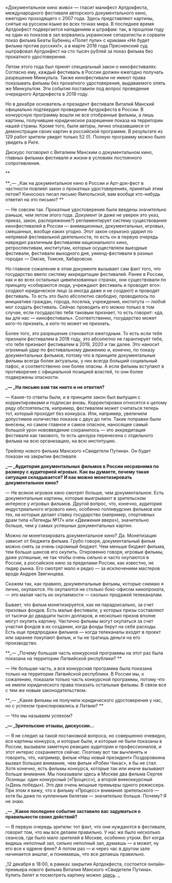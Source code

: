 «Документальное кино живо» — гласит манифест Артдокфеста, международного фестиваля авторского документального кино, ежегодно проходящего с 2007 года. Здесь представляют картины, снятые на русском языке во всех точках мира. В последнее время Артдокфест подвергается нападениям и штрафам: так, в прошлом году на один из показов в зал ворвались украинские сепаратисты и сорвали показ фильма Беаты Бубенец «Полет пули» с криками «Не будет фильма против русских!», а в марте 2018 года Пресненский суд оштрафовал Артдокфест на сто тысяч рублей за показ фильма без прокатного удостоверения.

Летом этого года был принят специальный закон о кинофестивалях. Согласно ему, каждый фестиваль в России должен ежегодно получать разрешение Минкульта. Также кинофестивали не имеют права показывать фильмы без прокатного удостоверения, выдаваемого опять же Минкультом. Эти события поставили под вопрос проведение очередного Артдокфеста в 2018 году.

Но в декабре основатель и президент фестиваля Виталий Манский официально подтвердил проведение Артдокфеста в России. В конкурсную программу вошли не все отобранные фильмы, а лишь картины, получившие юридическое разрешение показа на территории нашей страны. Кроме того, были авторы, лично отказавшиеся от демонстрации своих картин в российской программе. В результате из 129 работ зрители увидят только 52 (!). Полную программу можно было увидеть в Риге. 

Дискурс поговорил с Виталием Манским о документальном кино, главных фильмах фестиваля и жизни в условиях постоянного сопротивления.   


**

**_— _Как на документальное кино в России и Арт-док-фест в частности повлиял закон о прокатных удостоверениях, принятый этим летом? Киносоюз писал письмо Ямпольской[‌](#), вам вообще кто-нибудь ответил на это письмо? **

— Не совсем так. Прокатные удостоверения были введены значительно раньше, чем летом этого года. Документ (я даже не уверен это указ, приказ, закон, распоряжение?) регламентирует систему существования кинофестивалей в России — анимационных, документальных, игровых, смешанных, вообще каких угодно. Этот закон серьезно ударил по непрямой фестивальной деятельности, то есть он в первую очередь навредил различным фестивалям национального кино, ретроспективам, институтам, которые осуществляли выездные фестивали, фестивали выходного дня, уикенд-фестивали в разных городах — Омске, Томске, Хабаровске. 

Но главное сожаление в этом документе вызывает сам факт того, что государство ввело систему аккредитации фестивалей. Ранее в России, как и во всех остальных цивилизованных странах, они существовали по принципу «собираются люди, учреждают фестиваль и проводят его»: создают юридическое лицо (а иногда даже и не создают) и проводят фестиваль. То есть это было абсолютно свободно, проводилось по инициативе граждан, города, поселка, учреждения, института — любой мог создать фестиваль. Сейчас проводить его можно только в том случае, если государство тебя таковым признает, то есть говорит: «да, вы для нас — кинофестиваль». Соответственно, государство может кого-то признать, а кого-то может не признать. 

Более того, это разрешение становится ежегодным. То есть если тебя признали фестивалем в 2018 году, это абсолютно не гарантирует тебе, что тебя признают фестивалем в 2019, 2020 и так далее. Это наносит огромный удар по фестивальному движению и, конечно, по показу документальных фильмов, потому что в принципе документальные фильмы всегда более актуальны, у них всегда больший социальный пафос, и соответственно они более опасны. А если фильмы вступают в противоречие с официальной позицией властей, то они более подвержены опасности. 

**_— _На письмо вам так никто и не ответил?**

— Какие-то ответы были, и в принципе закон был выпущен с корректировками и подписан вновь. Корректировки относятся к целому ряду обстоятельств, например, фестивалем может считаться теперь тот, который проходит без конкурса. Или, например, увеличили допустимое количество показов с двух до пяти. Такие поправки были внесены, но самое главное и самое опасное, наносящее самый большой урон нововведение сохранилось — это аккредитация фестиваля как такового, то есть цензура перенесена с отдельного фильма на всю организацию, на всю институцию. 

Трейлер нового фильма Манского «Свидетели Путина»[‌](#). Он будет показан на закрытии фестиваля.

**_— _Аудитория документальных фильмов в России несравнима по размеру с аудиторией игровых. Как вы думаете, почему такая ситуация складывается? И как можно монетизировать документальное кино?**

— Не всякое игровое кино смотрят больше, чем документальное. Есть документальные картины, которые выигрывают в зрительском интересе у игровых фильмов. Другой вопрос, что, конечно, аудитория индустриального игрового кино, особенно голливудских фильмов или тех, на которые делает ставку государство (например, спортивных драм типа «Легенды №17» или «Движения вверх»), значительно больше, чем у самых успешных документальных картин. 

Можно ли монетизировать документальное кино? Да. Монетизация зависит от бюджета фильма. Грубо говоря, документальный фильм можно снять за очень скромный бюджет. Чем меньше бюджет фильма, тем больше шансов его окупить. Откровенно говоря, игровые фильмы, даже успешные, не так чтобы очень сильно и часто окупаются в России, а российское кино за пределами России, как известно, не лидер рынка. Его смотрят мало и редко — за исключением мастеров вроде Андрея Звягинцева. 

Скажем так, как правило, документальные фильмы, которые снимаю я лично, окупаются. Но окупаются не столько бокс-оф﻿исом кинопроката, — это малая часть их окупаемости — сколько продажей телеканалам.

Бывает, что фильм монетизируется, как ни парадоксально, за счет призовых фондов. Есть малые фестивали, у которых призы составляют от тысячи до двадцати тысяч долларов, и несколько призов вполне могут окупить картину. Частично фильмы могут окупаться за счет участия фондов в их создании, когда фонды берут на себя расходы. Есть еще предпродажи фильмов — когда телеканалы входят в проект или заранее покупают фильм, и ты не тратишь деньги на его производство.

**_— _Почему большая часть конкурсной программы на этот раз была показана на территории Латвийской республики? **

— Не большая часть, а вся конкурсная программа была показана только на территории Латвийской республики. В России мы, к сожалению, показали только часть конкурсной программы, потому что не имели юридического права показать остальные фильмы. В связи все с тем же новым законодательством. 

**_— _Какие фильмы не получили юридического удостоверения у нас, но с успехом транслировались в Латвии? **

— Что мы называем успехом?

**_— _Зрительские отзывы, дискуссии...**

— Я не следил за такой постановкой вопроса, но совершенно очевидно, все картины конкурса, и которые были, и которые не были показаны в России, вызывали заметную реакцию аудитории и профессионалов, и этот интерес сохраняется сейчас. Поэтому вот так вычленять и говорить, что, например, фильм «Наш новый президент»[‌](#) Поздоровкина вызвал большее внимание, чем фильм «Робен Чикас»[‌](#), я бы не стал. Хотя конечно, есть фильмы конкурса, которые так или иначе вызывают больше внимания. Мы показывали здесь в Москве два фильма Сергея Лозницы: один конкурсный («Процесс»[‌](#)), а второй внеконкурсный («День победы»[‌](#)). Это две очень мощные премьеры одного режиссера. При этом я вижу, что к фильму «Процесс» внимания зрительского — хотя бы даже по купленным билетам — значительно больше. Почему? Я не знаю.

**_— _Какое последнее событие заставило вас задуматься о правильности своих действий?**

— В первую очередь зрители: тот факт, что они нуждаются в фестивале, говорит том, что мы все делаем правильно. У нас же было несколько сеансов, где было мало зрителей в Москве, особенно утром. Вот когда видишь неполный зал, сильно неполный зал, думаешь — а может, ну его все к ядрене фене? А потом раз — и через час в другом зале начинается аншлаг, и понимаешь, что все ﻿делаешь правильно. 

_12 декабря в 18:00, в рамках закрытия Артдокфеста, состоится онлайн-премьера нового фильма Виталия Манского «Свидетели Путина». Купить билет и посмотреть картину можно [здесь](http://artdocfest.com/Programma/vnekonkyrsnaia_programma/Film_zakrytiia_festivalia/index.html#url=/ru/movie/svideteli_putina_2018_104/). _
